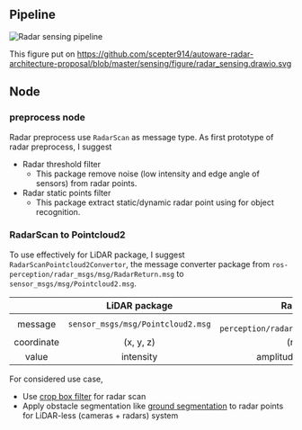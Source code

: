 
## Pipeline

![Radar sensing pipeline](https://raw.githubusercontent.com/scepter914/autoware-radar-architecture-proposal/8d5c15628518173570d3dc16fc8347b1c2346747/sensing/figure/radar_sensing.drawio.svg)

This figure put on <https://github.com/scepter914/autoware-radar-architecture-proposal/blob/master/sensing/figure/radar_sensing.drawio.svg>

## Node
### preprocess node

Radar preprocess use `RadarScan` as message type.
As first prototype of radar preprocess, I suggest

- Radar threshold filter
  - This package remove noise (low intensity and edge angle of sensors) from radar points.
- Radar static points filter
  - This package extract static/dynamic radar point using for object recognition.

### RadarScan to Pointcloud2

To use effectively for LiDAR package, I suggest `RadarScanPointcloud2Convertor`, the message converter package from `ros-perception/radar_msgs/msg/RadarReturn.msg` to `sensor_msgs/msg/Pointcloud2.msg`.

|            |           LiDAR package           |                  Radar package                  |
| :--------: | :-------------------------------: | :---------------------------------------------: |
|  message   | `sensor_msgs/msg/Pointcloud2.msg` | `ros-perception/radar_msgs/msg/RadarReturn.msg` |
| coordinate |             (x, y, z)             |                 (r, theta, phi)                 |
|   value    |             intensity             |           amplitude, doppler velocity           |

For considered use case,
- Use [crop box filter](https://github.com/autowarefoundation/autoware.universe/tree/main/sensing/pointcloud_preprocessor) for radar scan
- Apply obstacle segmentation like [ground segmentation](https://github.com/autowarefoundation/autoware.universe/tree/main/perception/ground_segmentation) to radar points for LiDAR-less (cameras + radars) system
